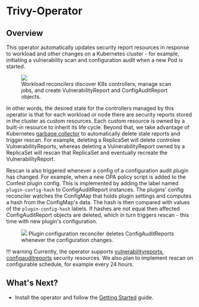 # Trivy-Operator 

## Overview

This operator automatically updates security report resources in response to workload and other changes on a Kubernetes
cluster - for example, initiating a vulnerability scan and configuration audit when a new Pod is started.

<figure>
  <img src="../images/operator/trivy-operator-workloads.png" />
  <figcaption>Workload reconcilers discover K8s controllers, manage scan jobs, and create VulnerabilityReport and ConfigAuditReport objects.</figcaption>
</figure>

In other words, the desired state for the controllers managed by this operator is that for each workload or node there
are security reports stored in the cluster as custom resources. Each custom resource is owned by a built-in resource
to inherit its life cycle. Beyond that, we take advantage of Kubernetes [garbage collector][k8s-garbage-collection]
to automatically delete stale reports and trigger rescan. For example, deleting a ReplicaSet will delete controlee
VulnerabilityReports, whereas deleting a VulnerabilityReport owned by a ReplicaSet will rescan that ReplicaSet and
eventually recreate the VulnerabilityReport.

Rescan is also triggered whenever a config of a configuration audit plugin has changed. For example, when a new OPA
policy script is added to the Confest plugin config. This is implemented by adding the label named `plugin-config-hash`
to ConfigAuditReport instances. The plugins' config reconciler watches the ConfigMap that holds plugin settings
and computes a hash from the ConfigMap's data. The hash is then compared with values of the `plugin-config-hash` labels.
If hashes are not equal then affected ConfigAuditReport objects are deleted, which in turn triggers rescan - this time
with new plugin's configuration.

<figure>
  <img src="../images/operator/trivy-operator-config.png" />
  <figurecaption>Plugin configuration reconciler deletes ConfigAuditReports whenever the configuration changes.</figurecaption>
</figure>

!!! warning
    Currently, the operator supports [vulnerabilityreports], [configauditreports] security resources. 
		We also plan to implement rescan on configurable schedule, for example every 24 hours.

## What's Next?

- Install the operator and follow the [Getting Started](./quick-start.md) guide.

[vulnerabilityreports]: ./../crds/vulnerability-report.md
[configauditreports]: ./../crds/configaudit-report.md
[clustercompliancereports]: ./../crds/clustercompliance-report.md
[clustercompliancedetailreports]: ./../crds/clustercompliancedetail-report.md

[k8s-garbage-collection]: https://kubernetes.io/docs/concepts/workloads/controllers/garbage-collection/
